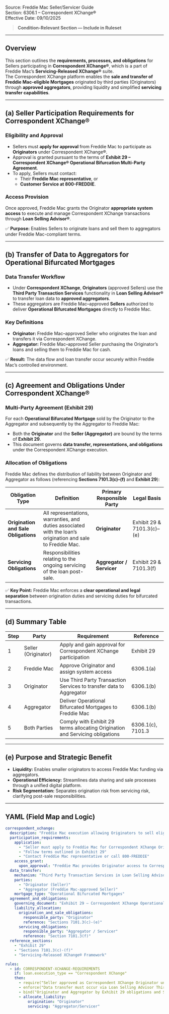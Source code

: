 Source: Freddie Mac Seller/Servicer Guide  
Section: 6306.1 – Correspondent XChange®  
Effective Date: 09/10/2025  

> **Condition-Relevant Section — Include in Ruleset**

---

## Overview

This section outlines the **requirements, processes, and obligations** for Sellers participating in **Correspondent XChange®**, which is a part of Freddie Mac’s **Servicing-Released XChange®** suite.  
The Correspondent XChange platform enables the **sale and transfer of Freddie Mac-eligible Mortgages** originated by third parties (Originators) through **approved aggregators**, providing liquidity and simplified **servicing transfer capabilities**.

---

## (a) Seller Participation Requirements for Correspondent XChange®

### Eligibility and Approval
- Sellers must **apply for approval** from Freddie Mac to participate as **Originators** under Correspondent XChange®.  
- Approval is granted pursuant to the terms of **Exhibit 29 – Correspondent XChange® Operational Bifurcation Multi-Party Agreement**.  
- To apply, Sellers must contact:
  - Their **Freddie Mac representative**, or  
  - **Customer Service at 800-FREDDIE**.  

### Access Provision  
Once approved, Freddie Mac grants the Originator **appropriate system access** to execute and manage Correspondent XChange transactions through **Loan Selling Advisor®**.

✅ **Purpose:** Enables Sellers to originate loans and sell them to aggregators under Freddie Mac-compliant terms.

---

## (b) Transfer of Data to Aggregators for Operational Bifurcated Mortgages

### Data Transfer Workflow
- Under **Correspondent XChange**, **Originators** (approved Sellers) use the **Third Party Transaction Services** functionality in **Loan Selling Advisor®** to transfer loan data to **approved aggregators**.
- These aggregators are Freddie Mac–approved **Sellers** authorized to deliver **Operational Bifurcated Mortgages** directly to Freddie Mac.

### Key Definitions
- **Originator:** Freddie Mac–approved Seller who originates the loan and transfers it via Correspondent XChange.
- **Aggregator:** Freddie Mac–approved Seller purchasing the Originator’s loans and selling them to Freddie Mac for cash.

✅ **Result:** The data flow and loan transfer occur securely within Freddie Mac’s controlled environment.

---

## (c) Agreement and Obligations Under Correspondent XChange®

### Multi-Party Agreement (Exhibit 29)
For each **Operational Bifurcated Mortgage** sold by the Originator to the Aggregator and subsequently by the Aggregator to Freddie Mac:
- Both the **Originator** and the **Seller (Aggregator)** are bound by the terms of **Exhibit 29**.
- This document governs **data transfer, representations, and obligations** under the Correspondent XChange execution.

### Allocation of Obligations
Freddie Mac defines the distribution of liability between Originator and Aggregator as follows (referencing **Sections 7101.3(c)–(f)** and **Exhibit 29**):

| Obligation Type | Definition | Primary Responsible Party | Legal Basis |
|------------------|-------------|----------------------------|--------------|
| **Origination and Sale Obligations** | All representations, warranties, and duties associated with the loan’s origination and sale to Freddie Mac. | **Originator** | Exhibit 29 & 7101.3(c)–(e) |
| **Servicing Obligations** | Responsibilities relating to the ongoing servicing of the loan post-sale. | **Aggregator / Servicer** | Exhibit 29 & 7101.3(f) |

✅ **Key Point:** Freddie Mac enforces a **clear operational and legal separation** between origination duties and servicing duties for bifurcated transactions.

---

## (d) Summary Table

| Step | Party | Requirement | Reference |
|------|--------|-------------|------------|
| 1 | Seller (Originator) | Apply and gain approval for Correspondent XChange participation | Exhibit 29 |
| 2 | Freddie Mac | Approve Originator and assign system access | 6306.1(a) |
| 3 | Originator | Use Third Party Transaction Services to transfer data to Aggregator | 6306.1(b) |
| 4 | Aggregator | Deliver Operational Bifurcated Mortgages to Freddie Mac | 6306.1(b) |
| 5 | Both Parties | Comply with Exhibit 29 terms allocating Origination and Servicing obligations | 6306.1(c), 7101.3 |

---

## (e) Purpose and Strategic Benefit

- **Liquidity:** Enables smaller originators to access Freddie Mac funding via aggregators.  
- **Operational Efficiency:** Streamlines data sharing and sale processes through a unified digital platform.  
- **Risk Segmentation:** Separates origination risk from servicing risk, clarifying post-sale responsibilities.  

---

## YAML (Field Map and Logic)
```yaml
correspondent_xchange:
  description: "Freddie Mac execution allowing Originators to sell eligible Mortgages through approved Aggregators with servicing released."
  participation_requirements:
    application:
      - "Seller must apply to Freddie Mac for Correspondent XChange Originator approval"
      - "Follow terms outlined in Exhibit 29"
      - "Contact Freddie Mac representative or call 800-FREDDIE"
    access_grant:
      upon_approval: "Freddie Mac provides Originator access to Correspondent XChange via Loan Selling Advisor"
  data_transfer:
    mechanism: "Third Party Transaction Services in Loan Selling Advisor"
    parties:
      - "Originator (Seller)"
      - "Aggregator (Freddie Mac-approved Seller)"
    mortgage_type: "Operational Bifurcated Mortgages"
  agreement_and_obligations:
    governing_document: "Exhibit 29 – Correspondent XChange Operational Bifurcation Multi-Party Agreement"
    liability_allocation:
      origination_and_sale_obligations:
        responsible_party: "Originator"
        reference: "Sections 7101.3(c)-(e)"
      servicing_obligations:
        responsible_party: "Aggregator / Servicer"
        reference: "Section 7101.3(f)"
  reference_sections:
    - "Exhibit 29"
    - "Sections 7101.3(c)-(f)"
    - "Servicing-Released XChange® Framework"

rules:
  - id: CORRESPONDENT-XCHANGE-REQUIREMENTS
    if: loan.execution_type == "Correspondent XChange"
    then:
      - require("Seller approved as Correspondent XChange Originator under Exhibit 29")
      - enforce("Data transfer must occur via Loan Selling Advisor Third Party Transaction Services")
      - bind("Originator and Aggregator by Exhibit 29 obligations and Sections 7101.3(c)-(f)")
      - allocate_liability:
          origination: "Originator"
          servicing: "Aggregator/Servicer"
